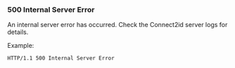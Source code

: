 ### 500 Internal Server Error

An internal server error has occurred. Check the Connect2id server logs for details.

Example:

```
HTTP/1.1 500 Internal Server Error
```
